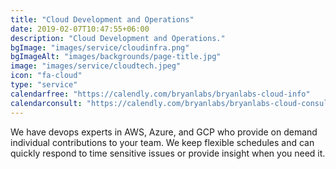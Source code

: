 ```yaml
---
title: "Cloud Development and Operations"
date: 2019-02-07T10:47:55+06:00
description: "Cloud Development and Operations."
bgImage: "images/service/cloudinfra.png"
bgImageAlt: "images/backgrounds/page-title.jpg"
image: "images/service/cloudtech.jpeg"
icon: "fa-cloud"
type: "service"
calendarfree: "https://calendly.com/bryanlabs/bryanlabs-cloud-info"
calendarconsult: "https://calendly.com/bryanlabs/bryanlabs-cloud-consulting-175-h"
---
```


We have devops experts in AWS, Azure, and GCP who provide on demand individual contributions to your team. We keep flexible schedules and can quickly respond to time sensitive issues or provide insight when you need it.
